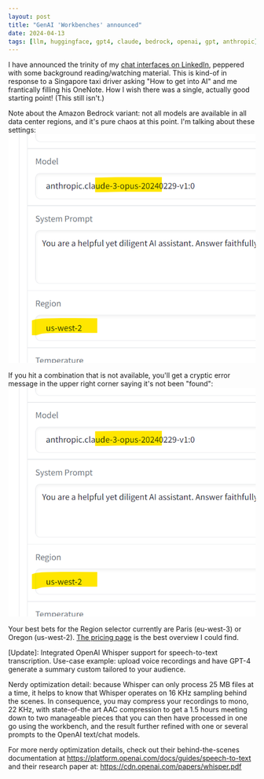 ```yaml
---
layout: post
title: "GenAI 'Workbenches' announced"
date: 2024-04-13
tags: [llm, huggingface, gpt4, claude, bedrock, openai, gpt, anthropic]
---
```


I have announced the trinity of my [chat interfaces on LinkedIn](https://www.linkedin.com/posts/nilsdurner_genai-bedrock-aws-activity-7184833896004374528-Ax3Q?utm_source=share&utm_medium=member_desktop), peppered with some background reading/watching material. This is kind-of in response to a Singapore taxi driver asking "How to get into AI" and me frantically filling his OneNote. How I wish there was a single, actually good starting point! (This still isn't.)
 
Note about the Amazon Bedrock variant: not all models are available in all data center regions, and it's pure chaos at this point. I'm talking about these settings:
![Amazon Bedrock Chat Anthropic model regions](assets/img/amz-chat-regions1.png)

If you hit a combination that is not available, you'll get a cryptic error message in the upper right corner saying it's not been "found":
![Amazon Bedrock Chat Anthropic model regions](assets/img/amz-chat-regions1.png)

Your best bets for the Region selector currently are Paris (eu-west-3) or Oregon (us-west-2).
[The pricing page](https://aws.amazon.com/bedrock/pricing/) is the best overview I could find.

[Update]:
Integrated OpenAI Whisper support for speech-to-text transcription. Use-case example: upload voice recordings and have GPT-4 generate a summary custom tailored to your audience.

Nerdy optimization detail: because Whisper can only process 25 MB files at a time, it helps to know that Whisper operates on 16 KHz sampling behind the scenes. In consequence, you may compress your recordings to mono, 22 KHz, with state-of-the art AAC compression to get a 1.5 hours meeting down to two manageable pieces that you can then have processed in one go using the workbench, and the result further refined with one or several prompts to the OpenAI text/chat models.

For more nerdy optimization details, check out their behind-the-scenes documentation at https://platform.openai.com/docs/guides/speech-to-text and their research paper at: https://cdn.openai.com/papers/whisper.pdf